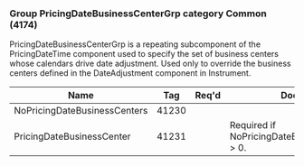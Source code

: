 ### Group PricingDateBusinessCenterGrp category Common (4174)

PricingDateBusinessCenterGrp is a repeating subcomponent of the PricingDateTime component used to specify the set of business centers whose calendars drive date adjustment. Used only to override the business centers defined in the DateAdjustment component in Instrument.

| Name                         | Tag   | Req'd | Documentation                                        |
|------------------------------|-------|----------|------------------------------------------------------|
| NoPricingDateBusinessCenters | 41230 |       |                                                      |
| PricingDateBusinessCenter    | 41231 |       | Required if NoPricingDateBusinessCenters(41230) > 0. |

